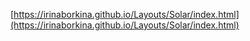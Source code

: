 [https://irinaborkina.github.io/Layouts/Solar/index.html](https://irinaborkina.github.io/Layouts/Solar/index.html)